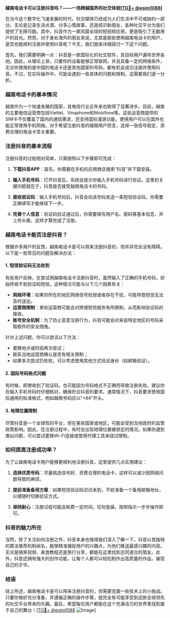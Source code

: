 **越南电话卡可以注册抖音吗？——一场跨越国界的社交体验[[TG💪+ @esim1088](https://t.me/s/esim1088)]**

在当今这个数字化飞速发展的时代，社交媒体已经成为人们生活中不可或缺的一部分。无论是记录生活点滴、分享心情故事，还是结识新朋友，各种社交平台为我们提供了无限可能。其中，抖音作为一款风靡全球的短视频应用，更是吸引了无数用户的目光。然而，对于身处海外的朋友来说，尤其是那些使用越南电话卡的用户，是否也能顺利注册并使用抖音呢？今天，我们就来详细探讨一下这个问题。

首先，我们需要明确一点：抖音是一款国际化的社交软件，其目标用户遍布世界各地。因此，从理论上讲，只要你的设备能够正常联网，并且具备一定的网络条件，无论你使用的是中国的电话卡还是其他国家的号码，都有机会成功注册并使用抖音。不过，在实际操作中，可能会遇到一些具体的问题和限制，这需要我们逐一分析。

### 越南电话卡的基本情况

越南作为一个快速发展的国家，其电信行业近年来也取得了显著进步。目前，越南的主要电信运营商包括Viettel、Vinaphone和Mobifone等。这些运营商提供的SIM卡不仅覆盖了国内的通信需求，还支持国际漫游功能，使得用户可以在国外也能正常使用手机网络。对于希望注册抖音的越南用户而言，选择一张信号稳定、资费合理的电话卡至关重要。

### 注册抖音的基本流程

注册抖音的过程相对简单，只需按照以下步骤即可完成：

1. **下载抖音APP**：首先，你需要在手机的应用商店搜索“抖音”并下载安装。
   
2. **输入手机号码**：打开抖音后，系统会提示你输入手机号码进行验证。这里的关键问题就在于，抖音是否接受越南电话卡的号码。

3. **接收验证码**：输入手机号码后，抖音会向该号码发送一条短信验证码，你需要正确填写才能继续下一步。

4. **完善个人信息**：验证码验证通过后，你需要填写用户名、密码等基本信息，并上传头像，这样才算完成了注册。

### 越南电话卡能否注册抖音？

根据许多用户的反馈，越南电话卡是可以用来注册抖音的，但并非完全没有障碍。以下是一些常见的问题及解决办法：

#### 1. 短信验证码无法收到
有些用户反映，在尝试用越南电话卡注册抖音时，虽然输入了正确的手机号码，却始终收不到验证码短信。这种情况可能与以下几个因素有关：
- **网络环境**：如果你所在的地区网络信号较弱或者存在干扰，可能导致短信无法及时送达。
- **运营商限制**：某些运营商可能会对跨境短信服务有所限制，从而影响验证码的接收。
- **账号安全机制**：为了防止恶意注册行为，抖音可能会对来自特定地区的号码采取额外的安全措施。

针对上述问题，你可以尝试以下方法：
- 更换地点或时段再次尝试；
- 联系当地运营商确认是否有相关限制；
- 如果多次尝试仍失败，可以考虑使用其他方式验证身份（如邮箱验证）。

#### 2. 国际号码格式问题
有时候，即使收到了验证码，也可能因为号码格式不正确而导致注册失败。建议你在输入手机号码时仔细核对，确保符合抖音的要求。通常情况下，抖音要求使用国际通用的标准格式，例如越南号码应以“+84”开头。

#### 3. 地理位置限制
尽管抖音是一个全球性的平台，但在某些国家或地区，可能会受到当地政府的监管政策影响。因此，在注册过程中，有时会出现地理位置被锁定的情况。如果你遇到类似问题，可以尝试更换Wi-Fi连接或使用代理工具来绕过限制。

### 如何提高注册成功率？

为了让越南电话卡用户能够更顺利地注册抖音，这里提供几点实用建议：

1. **选择优质号码**：尽量挑选信号好、资费合理的电话卡，这样可以减少因网络问题导致的麻烦。
   
2. **提前准备备用方案**：如果短信验证码迟迟未到，不妨准备一个备用邮箱地址，以便随时切换验证方式。
   
3. **保持耐心**：注册过程可能会耗费一定时间，切勿急躁，按照指示一步步操作即可。

### 抖音的魅力所在

当然，除了关注如何注册之外，抖音本身也值得我们深入了解一下。抖音以其独特的算法推荐机制闻名，能够精准捕捉用户的兴趣点，为他们推送最感兴趣的内容。无论是搞笑视频、美食教程还是旅行分享，都能在这里找到志同道合的朋友。此外，抖音还拥有强大的创作功能，让每个人都可以轻松制作出高质量的作品，展现自己的才华。

### 结语

综上所述，越南电话卡是可以用来注册抖音的，但需要克服一些技术上的小挑战。只要你做好充分准备，并遵循正确的操作步骤，就完全有可能享受到这款全球领先的社交平台带来的乐趣。最后，希望每位用户都能在这个充满活力的世界里找到属于自己的舞台！[[TG💪+ @esim1088](https://t.me/s/esim1088) ![Image](https://i.postimg.cc/4NQfJmqS/Snipaste-2025-05-13-00-14-12.png)]